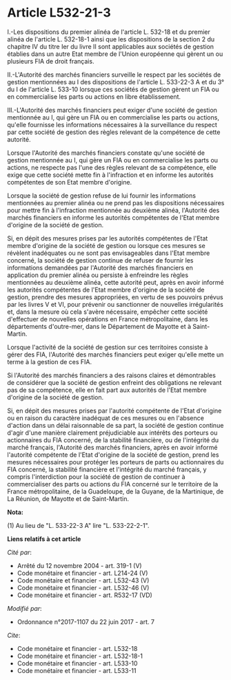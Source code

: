 # Article L532-21-3

I.-Les dispositions du premier alinéa de l'article L. 532-18 et du premier alinéa de l'article L. 532-18-1 ainsi que les
dispositions de la section 2 du chapitre IV du titre Ier du livre II sont applicables aux sociétés de gestion établies dans
un autre Etat membre de l'Union européenne qui gèrent un ou plusieurs FIA de droit français.

II.-L'Autorité des marchés financiers surveille le respect par les sociétés de gestion mentionnées au I des dispositions de
l'article L. 533-22-3 A et du 3° du I de l'article L. 533-10 lorsque ces sociétés de gestion gèrent un FIA ou en
commercialise les parts ou actions en libre établissement.

III.-L'Autorité des marchés financiers peut exiger d'une société de gestion mentionnée au I, qui gère un FIA ou en
commercialise les parts ou actions, qu'elle fournisse les informations nécessaires à la surveillance du respect par cette
société de gestion des règles relevant de la compétence de cette autorité.

Lorsque l'Autorité des marchés financiers constate qu'une société de gestion mentionnée au I, qui gère un FIA ou en
commercialise les parts ou actions, ne respecte pas l'une des règles relevant de sa compétence, elle exige que cette société
mette fin à l'infraction et en informe les autorités compétentes de son Etat membre d'origine.

Lorsque la société de gestion refuse de lui fournir les informations mentionnées au premier alinéa ou ne prend pas les
dispositions nécessaires pour mettre fin à l'infraction mentionnée au deuxième alinéa, l'Autorité des marchés financiers en
informe les autorités compétentes de l'Etat membre d'origine de la société de gestion.

Si, en dépit des mesures prises par les autorités compétentes de l'Etat membre d'origine de la société de gestion ou lorsque
ces mesures se révèlent inadéquates ou ne sont pas envisageables dans l'Etat membre concerné, la société de gestion continue
de refuser de fournir les informations demandées par l'Autorité des marchés financiers en application du premier alinéa ou
persiste à enfreindre les règles mentionnées au deuxième alinéa, cette autorité peut, après en avoir informé les autorités
compétentes de l'Etat membre d'origine de la société de gestion, prendre des mesures appropriées, en vertu de ses pouvoirs
prévus par les livres V et VI, pour prévenir ou sanctionner de nouvelles irrégularités et, dans la mesure où cela s'avère
nécessaire, empêcher cette société d'effectuer de nouvelles opérations en France métropolitaine, dans les départements
d'outre-mer, dans le Département de Mayotte et à Saint-Martin.

Lorsque l'activité de la société de gestion sur ces territoires consiste à gérer des FIA, l'Autorité des marchés financiers
peut exiger qu'elle mette un terme à la gestion de ces FIA.

Si l'Autorité des marchés financiers a des raisons claires et démontrables de considérer que la société de gestion enfreint
des obligations ne relevant pas de sa compétence, elle en fait part aux autorités de l'Etat membre d'origine de la société de
gestion.

Si, en dépit des mesures prises par l'autorité compétente de l'Etat d'origine ou en raison du caractère inadéquat de ces
mesures ou en l'absence d'action dans un délai raisonnable de sa part, la société de gestion continue d'agir d'une manière
clairement préjudiciable aux intérêts des porteurs ou actionnaires du FIA concerné, de la stabilité financière, ou de
l'intégrité du marché français, l'Autorité des marchés financiers, après en avoir informé l'autorité compétente de l'Etat
d'origine de la société de gestion, prend les mesures nécessaires pour protéger les porteurs de parts ou actionnaires du FIA
concerné, la stabilité financière et l'intégrité du marché français, y compris l'interdiction pour la société de gestion de
continuer à commercialiser des parts ou actions du FIA concerné sur le territoire de la France métropolitaine, de la
Guadeloupe, de la Guyane, de la Martinique, de La Réunion, de Mayotte et de Saint-Martin.

**Nota:**

(1) Au lieu de "L. 533-22-3 A" lire "L. 533-22-2-1".

**Liens relatifs à cet article**

_Cité par_:

  - Arrêté du 12 novembre 2004 - art. 319-1 (V)
  - Code monétaire et financier - art. L214-24 (V)
  - Code monétaire et financier - art. L532-43 (V)
  - Code monétaire et financier - art. L532-46 (V)
  - Code monétaire et financier - art. R532-17 (VD)

_Modifié par_:

  - Ordonnance n°2017-1107 du 22 juin 2017 - art. 7

_Cite_:

  - Code monétaire et financier - art. L532-18
  - Code monétaire et financier - art. L532-18-1
  - Code monétaire et financier - art. L533-10
  - Code monétaire et financier - art. L533-11
